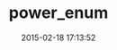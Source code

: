 ---
layout: post
title:  "power_enum"
repo:   "albertosaurus/power_enum_2"
date:   2015-02-18 17:13:52
gemurl: http://github.com/albertosaurus/power_enum_2
---